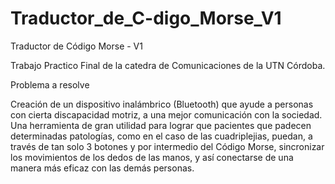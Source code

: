 # Traductor_de_C-digo_Morse_V1
Traductor de Código Morse - V1

Trabajo Practico Final de la catedra de Comunicaciones de la UTN Córdoba.

Problema a resolve

Creación de un dispositivo inalámbrico (Bluetooth) que ayude a personas con cierta discapacidad motriz, a una mejor comunicación con la sociedad. 
Una herramienta de gran utilidad para lograr que pacientes que padecen determinadas patologías, como en el caso de las cuadriplejias, puedan, a través de tan solo 3 botones y por intermedio del Código Morse, sincronizar los movimientos de los dedos de las manos, y así conectarse de una manera más eficaz con las demás personas.
